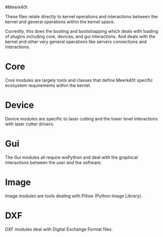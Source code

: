 #Meerk40t

These files relate directly to kernel operations and interactions between the kernel and general operations within the kernel space. 

Currently, this does the booting and bootstrapping which deals with loading of plugins including core, devices, and gui interactions. And deals with the kernel and other very general operations like servers connections and interactions.



# Core

Core modules are largely tools and classes that define Meerk40t specific ecosystem requirements within the kernel.

# Device

Device modules are specific to laser cutting and the lower level interactions with laser cutter drivers.

# Gui

The Gui modules all require wxPython and deal with the graphical interactions between the user and the software.

# Image

Image modules are tools dealing with Pillow (Python Image Library).

# DXF

DXF modules deal with Digital Exchange Format files.

